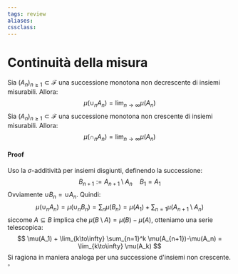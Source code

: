 ```yaml
---
tags: review
aliases:
cssclass:
---
```

 
# Continuità della misura
Sia $(A_n)_{n\geq 1} \subset \mathcal{F}$ una successione monotona non decrescente di insiemi misurabili. Allora:
$$
\mu(\cup_n A_n) = \lim_{n\to\infty} \mu(A_n) 
$$
Sia $(A_n)_{n\geq 1} \subset \mathcal{F}$ una successione monotona non crescente di insiemi misurabili. Allora:
$$
\mu(\cap_n A_n) = \lim_{n\to\infty} \mu(A_n)
$$
#### Proof
Uso la $\sigma$-additività per insiemi disgiunti, definendo la successione:
$$
B_{n+1} := A_{n+1} \setminus A_{n} \quad B_1 = A_1
$$
Ovviamente $\cup B_n = \cup A_n$. Quindi:
$$
\mu (\cup_n A_n) = \mu( \cup_n B_n) = \sum_n \mu (B_n) = \mu(A_1) + \sum_{n=1} \mu(A_{n+1}\setminus A_n)
$$
siccome $A \subseteq B$ implica che $\mu(B\setminus A) = \mu(B)-\mu(A)$, otteniamo una serie telescopica:
$$
\mu(A_1) + \lim_{k\to\infty} \sum_{n=1}^k \mu(A_{n+1})-\mu(A_n) = \lim_{k\to\infty} \mu(A_k)
$$
Si ragiona in maniera analoga per una successione d'insiemi non crescente. $\square$

